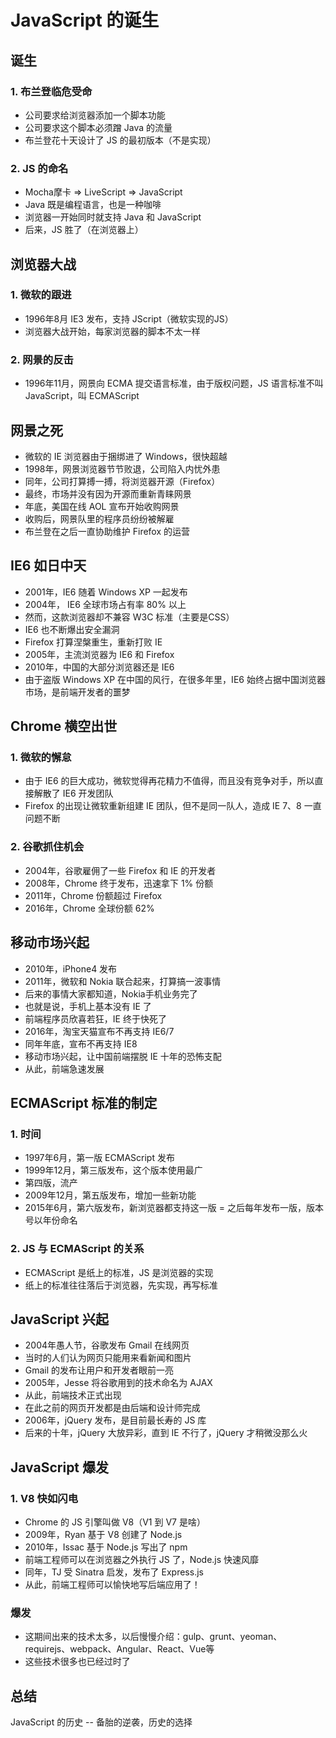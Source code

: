 # JavaScript 的诞生

## 诞生
### 1. 布兰登临危受命
- 公司要求给浏览器添加一个脚本功能
- 公司要求这个脚本必须蹭 Java 的流量
- 布兰登花十天设计了 JS 的最初版本（不是实现）
### 2. JS 的命名
- Mocha摩卡 => LiveScript => JavaScript
- Java 既是编程语言，也是一种咖啡
- 浏览器一开始同时就支持 Java 和 JavaScript
- 后来，JS 胜了（在浏览器上）

## 浏览器大战
### 1. 微软的跟进
- 1996年8月 IE3 发布，支持 JScript（微软实现的JS）
- 浏览器大战开始，每家浏览器的脚本不太一样
### 2. 网景的反击
- 1996年11月，网景向 ECMA 提交语言标准，由于版权问题，JS 语言标准不叫 JavaScript，叫 ECMAScript

## 网景之死
- 微软的 IE 浏览器由于捆绑进了 Windows，很快超越
- 1998年，网景浏览器节节败退，公司陷入内忧外患
- 同年，公司打算搏一搏，将浏览器开源（Firefox）
- 最终，市场并没有因为开源而重新青睐网景
- 年底，美国在线 AOL 宣布开始收购网景
- 收购后，网景队里的程序员纷纷被解雇
- 布兰登在之后一直协助维护 Firefox 的运营

## IE6 如日中天
- 2001年，IE6 随着 Windows XP 一起发布
- 2004年， IE6 全球市场占有率 80% 以上
- 然而，这款浏览器却不兼容 W3C 标准（主要是CSS）
- IE6 也不断爆出安全漏洞
- Firefox 打算涅槃重生，重新打败 IE
- 2005年，主流浏览器为 IE6 和 Firefox
- 2010年，中国的大部分浏览器还是 IE6
- 由于盗版 Windows XP 在中国的风行，在很多年里，IE6 始终占据中国浏览器市场，是前端开发者的噩梦

## Chrome 横空出世
### 1. 微软的懈怠
- 由于 IE6 的巨大成功，微软觉得再花精力不值得，而且没有竞争对手，所以直接解散了 IE6 开发团队
- Firefox 的出现让微软重新组建 IE 团队，但不是同一队人，造成 IE 7、8 一直问题不断
### 2. 谷歌抓住机会
- 2004年，谷歌雇佣了一些 Firefox 和 IE 的开发者
- 2008年，Chrome 终于发布，迅速拿下 1% 份额
- 2011年，Chrome 份额超过 Firefox
- 2016年，Chrome 全球份额 62%

## 移动市场兴起
- 2010年，iPhone4 发布
- 2011年，微软和 Nokia 联合起来，打算搞一波事情
- 后来的事情大家都知道，Nokia手机业务完了
- 也就是说，手机上基本没有 IE 了
- 前端程序员欣喜若狂，IE 终于快死了
- 2016年，淘宝天猫宣布不再支持 IE6/7
- 同年年底，宣布不再支持 IE8
- 移动市场兴起，让中国前端摆脱 IE 十年的恐怖支配
- 从此，前端急速发展

## ECMAScript 标准的制定
### 1. 时间
- 1997年6月，第一版 ECMAScript 发布
- 1999年12月，第三版发布，这个版本使用最广
- 第四版，流产
- 2009年12月，第五版发布，增加一些新功能
- 2015年6月，第六版发布，新浏览器都支持这一版
= 之后每年发布一版，版本号以年份命名
### 2. JS 与 ECMAScript 的关系
- ECMAScript 是纸上的标准，JS 是浏览器的实现
- 纸上的标准往往落后于浏览器，先实现，再写标准

## JavaScript 兴起
- 2004年愚人节，谷歌发布 Gmail 在线网页
- 当时的人们认为网页只能用来看新闻和图片
- Gmail 的发布让用户和开发者眼前一亮
- 2005年，Jesse 将谷歌用到的技术命名为 AJAX
- 从此，前端技术正式出现
- 在此之前的网页开发都是由后端和设计师完成
- 2006年，jQuery 发布，是目前最长寿的 JS 库
- 后来的十年，jQuery 大放异彩，直到 IE 不行了，jQuery 才稍微没那么火

## JavaScript 爆发
### 1. V8 快如闪电
- Chrome 的 JS 引擎叫做 V8（V1 到 V7 是啥）
- 2009年，Ryan 基于 V8 创建了 Node.js
- 2010年，Issac 基于 Node.js 写出了 npm
- 前端工程师可以在浏览器之外执行 JS 了，Node.js 快速风靡
- 同年，TJ 受 Sinatra 启发，发布了 Express.js
- 从此，前端工程师可以愉快地写后端应用了！
### 爆发
- 这期间出来的技术太多，以后慢慢介绍：gulp、grunt、yeoman、requirejs、webpack、Angular、React、Vue等
- 这些技术很多也已经过时了

## 总结
JavaScript 的历史 -- 备胎的逆袭，历史的选择
